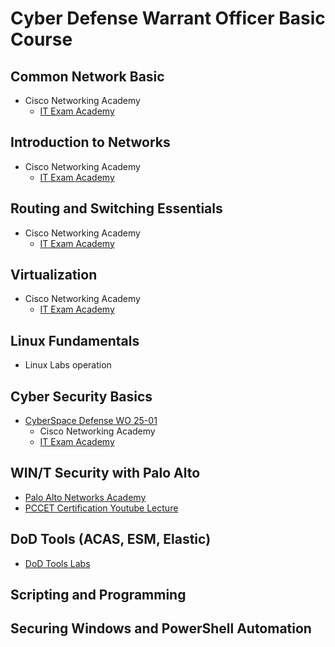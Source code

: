 # Cyber Defense Warrant Officer Basic Course

## Common Network Basic
* Cisco Networking Academy
  - [IT Exam Academy](https://itexamanswers.net/)

## Introduction to Networks
* Cisco Networking Academy
  - [IT Exam Academy](https://itexamanswers.net/)

## Routing and Switching Essentials
* Cisco Networking Academy
  - [IT Exam Academy](https://itexamanswers.net/)

## Virtualization
* Cisco Networking Academy
  - [IT Exam Academy](https://itexamanswers.net/)

## Linux Fundamentals
- Linux Labs operation

## Cyber Security Basics

* [CyberSpace Defense WO 25-01](https://github.com/SEUNGHO-Y00/PersonalStudy/blob/main/CyberSpace%20Defense.md)
  - Cisco Networking Academy
  - [IT Exam Academy](https://itexamanswers.net/ccna-cybersecurity-operations-cyber-ops-v1-1-exam-answers.html)

## WIN/T Security with Palo Alto

* [Palo Alto Networks Academy](https://paloaltonetworksacademy.net/)
* [PCCET Certification Youtube Lecture](https://youtu.be/bKU4VShdPuY?si=FteWn-qWFnk0FIAm)

## DoD Tools (ACAS, ESM, Elastic)
- [DoD Tools Labs](https://github.com/SEUNGHO-Y00/ProfessionalStudy/blob/main/DoDToolsLabs.md)

## Scripting and Programming

## Securing Windows and PowerShell Automation

